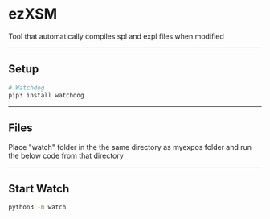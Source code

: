 # ezXSM

Tool that automatically compiles spl and expl files when modified

----------------
## Setup
~~~bash
# Watchdog 
pip3 install watchdog
~~~
----------------
## Files

Place "watch" folder in the the same directory as myexpos folder and run the below code from that directory

----------------
## Start Watch
~~~bash
python3 -m watch
~~~
